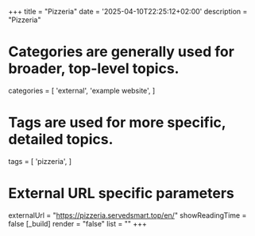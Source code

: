 +++
title = "Pizzeria"
date = '2025-04-10T22:25:12+02:00'
description = "Pizzeria"
# Categories are generally used for broader, top-level topics.
categories = [
 'external',
 'example website',
]
# Tags are used for more specific, detailed topics.
tags = [
 'pizzeria',
]
# External URL specific parameters
externalUrl = "https://pizzeria.servedsmart.top/en/"
showReadingTime = false
[_build]
render = "false"
list = ""
+++
